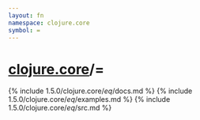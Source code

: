 ```yaml
---
layout: fn
namespace: clojure.core
symbol: =
---
```


# [clojure.core](../)/=

{% include 1.5.0/clojure.core/_eq_/docs.md %}
{% include 1.5.0/clojure.core/_eq_/examples.md %}
{% include 1.5.0/clojure.core/_eq_/src.md %}

